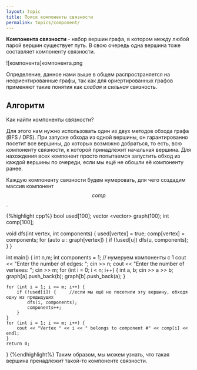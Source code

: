 ```yaml
---
layout: topic
title: Поиск компоненты связности
permalink: topics/component/
---
```

**Компонента связности** - набор вершин графа, в котором между любой парой вершин существует путь. В свою очередь одна вершина тоже составляет компоненту связности. 

![компонента]компонента.png

Определение, данное нами выше в общем распространяется на неориентированные графы, так как для ориертированных графов применяют такие понятия как *слабая* и *сильная* связность.

## Алгоритм
Как найти компоненты связности?

Для этого нам нужно использовать один из двух методов обхода графа (BFS / DFS). При запуске обхода из одной вершины, он гарантированно посетит все вершины, до которых возможно добраться, то есть, всю компоненту связности, к которой принадлежит начальная вершина. Для нахождения всех компонент просто попытаемся запустить обход из каждой вершины по очереди, если мы ещё не обошли её компоненту ранее.

Каждую компоненту связности будем нумеровать, для чего создадим массив компонент $$comp$$.

{%highlight cpp%}
bool used[100];
vector <vector<int>> graph(100);
int comp[100];

void dfs(int vertex, int components)
{
	used[vertex] = true;
	comp[vertex] = components;
	for (auto u : graph[vertex])
	{
		if (!used[u])
			dfs(u, components);
	}
}

int main()
{
	int n,m;
	int components = 1; // нумеруем компоненты с 1
	cout << "Enter the number of edges: ";
	cin >> n;
	cout << "Enter the number of vertexes: ";
	cin >> m;
	for (int i = 0; i < n; i++)
	{
		int a, b;
		cin >> a >> b;
		graph[a].push_back(b);
		graph[b].push_back(a);
	}

	for (int i = 1; i <= m; i++) {
		if (!used[i]) {     //если мы ещё не посетили эту вершину, обходя одну из предыдущих
			dfs(i, components);
			components++;
		}
	}
	for (int i = 1; i <= m; i++) {
		cout << "Vertex " << i << " belongs to component #" << comp[i] << endl;
	}
	return 0;
}
{%endhighlight%}
Таким образом, мы можем узнать, что такая вершина пренадлежит такой-то компоненте связности.
